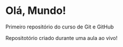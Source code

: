 # Olá, Mundo!
Primeiro repositório do curso de Git e GitHub


Repositotório criado durante uma aula ao vivo!
